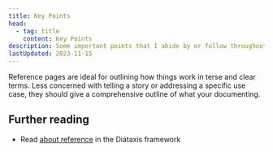 ```yaml
---
title: Key Points
head:
  - tag: title
    content: Key Points
description: Some important points that I abide by or follow throughout my Workflow
lastUpdated: 2023-11-15
---
```


Reference pages are ideal for outlining how things work in terse and clear terms.
Less concerned with telling a story or addressing a specific use case, they should give a comprehensive outline of what your documenting.

## Further reading

- Read [about reference](https://diataxis.fr/reference/) in the Diátaxis framework
